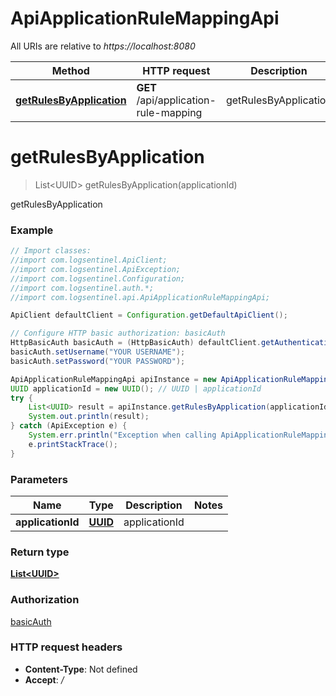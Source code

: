 # ApiApplicationRuleMappingApi

All URIs are relative to *https://localhost:8080*

Method | HTTP request | Description
------------- | ------------- | -------------
[**getRulesByApplication**](ApiApplicationRuleMappingApi.md#getRulesByApplication) | **GET** /api/application-rule-mapping | getRulesByApplication


<a name="getRulesByApplication"></a>
# **getRulesByApplication**
> List&lt;UUID&gt; getRulesByApplication(applicationId)

getRulesByApplication

### Example
```java
// Import classes:
//import com.logsentinel.ApiClient;
//import com.logsentinel.ApiException;
//import com.logsentinel.Configuration;
//import com.logsentinel.auth.*;
//import com.logsentinel.api.ApiApplicationRuleMappingApi;

ApiClient defaultClient = Configuration.getDefaultApiClient();

// Configure HTTP basic authorization: basicAuth
HttpBasicAuth basicAuth = (HttpBasicAuth) defaultClient.getAuthentication("basicAuth");
basicAuth.setUsername("YOUR USERNAME");
basicAuth.setPassword("YOUR PASSWORD");

ApiApplicationRuleMappingApi apiInstance = new ApiApplicationRuleMappingApi();
UUID applicationId = new UUID(); // UUID | applicationId
try {
    List<UUID> result = apiInstance.getRulesByApplication(applicationId);
    System.out.println(result);
} catch (ApiException e) {
    System.err.println("Exception when calling ApiApplicationRuleMappingApi#getRulesByApplication");
    e.printStackTrace();
}
```

### Parameters

Name | Type | Description  | Notes
------------- | ------------- | ------------- | -------------
 **applicationId** | [**UUID**](.md)| applicationId |

### Return type

[**List&lt;UUID&gt;**](UUID.md)

### Authorization

[basicAuth](../README.md#basicAuth)

### HTTP request headers

 - **Content-Type**: Not defined
 - **Accept**: */*

